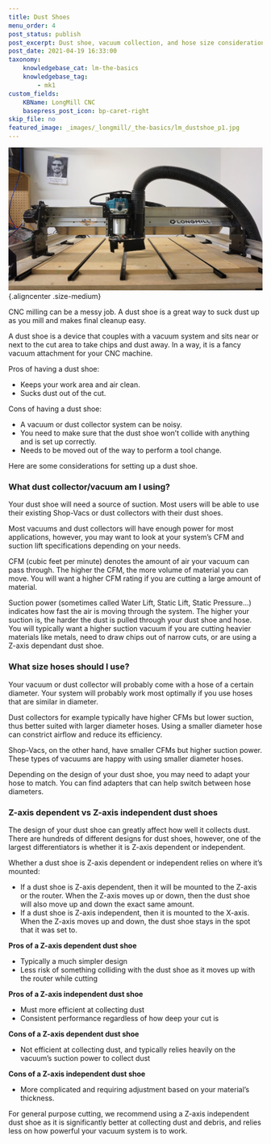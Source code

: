 ```yaml
---
title: Dust Shoes
menu_order: 4
post_status: publish
post_excerpt: Dust shoe, vacuum collection, and hose size considerations for the LongMill CNC. Pros and cons of Z-independent and dependent dust shoes discussed.
post_date: 2021-04-19 16:33:00
taxonomy:
    knowledgebase_cat: lm-the-basics
    knowledgebase_tag:
        - mk1
custom_fields:
    KBName: LongMill CNC
    basepress_post_icon: bp-caret-right
skip_file: no
featured_image: _images/_longmill/_the-basics/lm_dustshoe_p1.jpg
--- 
```


![](/_images/_longmill/_the-basics/lm_dustshoe_p1.jpg){.aligncenter .size-medium}

CNC milling can be a messy job. A dust shoe is a great way to suck dust up as you mill and makes final cleanup easy.

A dust shoe is a device that couples with a vacuum system and sits near or next to the cut area to take chips and dust away. In a way, it is a fancy vacuum attachment for your CNC machine.

Pros of having a dust shoe:

<ul>
<li>Keeps your work area and air clean.</li>
<li>Sucks dust out of the cut.</li>
</ul>

Cons of having a dust shoe:

<ul>
<li>A vacuum or dust collector system can be noisy.</li>
<li>You need to make sure that the dust shoe won’t collide with anything and is set up correctly.</li>
<li>Needs to be moved out of the way to perform a tool change.</li>
</ul>

Here are some considerations for setting up a dust shoe.

<h3>What dust collector/vacuum am I using?</h3>

Your dust shoe will need a source of suction. Most users will be able to use their existing Shop-Vacs or dust collectors with their dust shoes.

Most vacuums and dust collectors will have enough power for most applications, however, you may want to look at your system’s CFM and suction lift specifications depending on your needs.

CFM (cubic feet per minute) denotes the amount of air your vacuum can pass through. The higher the CFM, the more volume of material you can move. You will want a higher CFM rating if you are cutting a large amount of material.

Suction power (sometimes called Water Lift, Static Lift, Static Pressure…) indicates how fast the air is moving through the system. The higher your suction is, the harder the dust is pulled through your dust shoe and hose. You will typically want a higher suction vacuum if you are cutting heavier materials like metals, need to draw chips out of narrow cuts, or are using a Z-axis dependant dust shoe.

<h3>What size hoses should I use?</h3>

Your vacuum or dust collector will probably come with a hose of a certain diameter. Your system will probably work most optimally if you use hoses that are similar in diameter.

Dust collectors for example typically have higher CFMs but lower suction, thus better suited with larger diameter hoses. Using a smaller diameter hose can constrict airflow and reduce its efficiency.

Shop-Vacs, on the other hand, have smaller CFMs but higher suction power. These types of vacuums are happy with using smaller diameter hoses.

Depending on the design of your dust shoe, you may need to adapt your hose to match. You can find adapters that can help switch between hose diameters.

<h3>Z-axis dependent vs Z-axis independent dust shoes</h3>

The design of your dust shoe can greatly affect how well it collects dust. There are hundreds of different designs for dust shoes, however, one of the largest differentiators is whether it is Z-axis dependent or independent.

Whether a dust shoe is Z-axis dependent or independent relies on where it’s mounted:

<ul>
<li>If a dust shoe is Z-axis dependent, then it will be mounted to the Z-axis or the router. When the Z-axis moves up or down, then the dust shoe will also move up and down the exact same amount. </li>
<li>If a dust shoe is Z-axis independent, then it is mounted to the X-axis. When the Z-axis moves up and down, the dust shoe stays in the spot that it was set to. </li>
</ul>

<strong>Pros of a Z-axis dependent dust shoe</strong>

<ul>
<li>Typically a much simpler design</li>
<li>Less risk of something colliding with the dust shoe as it moves up with the router while cutting</li>
</ul>

<strong>Pros of a Z-axis independent dust shoe</strong>

<ul>
<li>Must more efficient at collecting dust</li>
<li>Consistent performance regardless of how deep your cut is</li>
</ul>

<strong>Cons of a Z-axis dependent dust shoe</strong>

<ul>
<li>Not efficient at collecting dust, and typically relies heavily on the vacuum’s suction power to collect dust</li>
</ul>

<strong>Cons of a Z-axis independent dust shoe</strong>

<ul>
<li>More complicated and requiring adjustment based on your material’s thickness.</li>
</ul>

For general purpose cutting, we recommend using a Z-axis independent dust shoe as it is significantly better at collecting dust and debris, and relies less on how powerful your vacuum system is to work.
